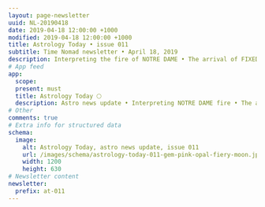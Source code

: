 ```yaml
---
layout: page-newsletter
uuid: NL-20190418
date: 2019-04-18 12:00:00 +1000
modified: 2019-04-18 12:00:00 +1000
title: Astrology Today • issue 011
subtitle: Time Nomad newsletter • April 18, 2019
description: Interpreting the fire of NOTRE DAME • The arrival of FIXED STARS • Exploring PINK OPAL gemstone, true celestial candy • Fiery FULL MOON… read our regular astrological knowledge stories and news updates.
# App feed
app:
  scope: 
  present: must
  title: Astrology Today 🌕
  description: Astro news update • Interpreting NOTRE DAME fire • The arrival of FIXED STARS • Exploring PINK OPAL gemstone, true celestial candy • Fiery FULL MOON
# Other
comments: true
# Extra info for structured data
schema:
  image:
    alt: Astrology Today, astro news update, issue 011
    url: /images/schema/astrology-today-011-gem-pink-opal-fiery-moon.jpg
    width: 1200
    height: 630
# Newsletter content
newsletter:
  prefix: at-011
---
```



